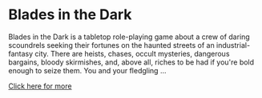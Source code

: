 # Blades in the Dark

Blades in the Dark is a tabletop role-playing game about a crew of daring scoundrels seeking their fortunes on the haunted streets of an industrial-fantasy city. There are heists, chases, occult mysteries, dangerous bargains, bloody skirmishes, and, above all, riches to be had if you're bold enough to seize them. You and your fledgling ...

[Click here for more](https://bladesinthedark.com/)